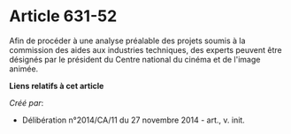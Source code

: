 # Article 631-52

Afin de procéder à une analyse préalable des projets soumis à la commission des aides aux industries techniques, des experts
peuvent être désignés par le président du Centre national du cinéma et de l'image animée.

**Liens relatifs à cet article**

_Créé par_:

  - Délibération n°2014/CA/11 du 27 novembre 2014 - art., v. init.
